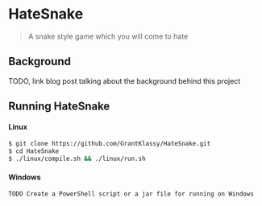# HateSnake
> A snake style game which you will come to hate

## Background
TODO, link blog post talking about the background behind this project

## Running HateSnake
#### Linux
```bash
$ git clone https://github.com/GrantKlassy/HateSnake.git
$ cd HateSnake
$ ./linux/compile.sh && ./linux/run.sh
```
#### Windows
```
TODO Create a PowerShell script or a jar file for running on Windows
```

